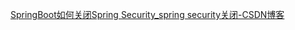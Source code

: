 

[SpringBoot如何关闭Spring Security_spring security关闭-CSDN博客](https://blog.csdn.net/weixin_50165209/article/details/124436233)